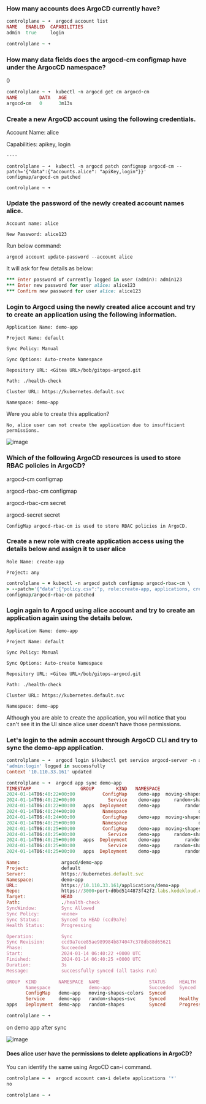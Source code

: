 ### How many accounts does ArgoCD currently have?

```ruby
controlplane ~ ➜  argocd account list
NAME   ENABLED  CAPABILITIES
admin  true     login

controlplane ~ ➜  

```

### How many data fields does the argocd-cm configmap have under the ArgocCD namespace?

0

```ruby
controlplane ~ ➜  kubectl -n argocd get cm argocd-cm
NAME        DATA   AGE
argocd-cm   0      3m13s
```

### Create a new ArgoCD account using the following credentials.


  Account Name: alice

  Capabilities: apikey, login

    ----

    controlplane ~ ➜  kubectl -n argocd patch configmap argocd-cm --patch='{"data":{"accounts.alice": "apiKey,login"}}'
    configmap/argocd-cm patched

    controlplane ~ ➜  

### Update the password of the newly created account names alice.


    Account name: alice

    New Password: alice123


Run below command:


    argocd account update-password --account alice



It will ask for few details as below:

```ruby
*** Enter password of currently logged in user (admin): admin123
*** Enter new password for user alice: alice123
*** Confirm new password for user alice: alice123
```

### Login to Argocd using the newly created alice account and try to create an application using the following information.


    Application Name: demo-app

    Project Name: default

    Sync Policy: Manual

    Sync Options: Auto-create Namespace

    Repository URL: <Gitea URL>/bob/gitops-argocd.git

    Path: ./health-check

    Cluster URL: https://kubernetes.default.svc

    Namespace: demo-app


Were you able to create this application?

    No, alice user can not create the application due to insufficient permissions.

![image](https://github.com/Althaf-official/AgroCD/assets/105126131/395d6e7c-e8e9-4463-ba92-f2531c870b01)


### Which of the following ArgoCD resources is used to store RBAC policies in ArgoCD?



argocd-cm configmap


argocd-rbac-cm configmap


argocd-rbac-cm secret


argocd-secret secret



    ConfigMap argocd-rbac-cm is used to store RBAC policies in ArgoCD.

### Create a new role with create application access using the details below and assign it to user alice

    Role Name: create-app

    Project: any


```ruby
controlplane ~ ✖ kubectl -n argocd patch configmap argocd-rbac-cm \
> --patch='{"data":{"policy.csv":"p, role:create-app, applications, create, *, allow\ng, alice, role:create-app"}}'
configmap/argocd-rbac-cm patched

```



### Login again to Argocd using alice account and try to create an application again using the details below.


    Application Name: demo-app

    Project Name: default

    Sync Policy: Manual

    Sync Options: Auto-create Namespace

    Repository URL: <Gitea URL>/bob/gitops-argocd.git

    Path: ./health-check

    Cluster URL: https://kubernetes.default.svc

    Namespace: demo-app


Although you are able to create the application, you will notice that you can't see it in the UI since alice user doesn't have those permissions.



### Let's login to the admin account through ArgoCD CLI and try to sync the demo-app application.

```ruby
controlplane ~ ➜  argocd login $(kubectl get service argocd-server -n argocd --output=jsonpath='{.spec.clusterIP}') --username admin --password admin123 --insecure
'admin:login' logged in successfully
Context '10.110.33.161' updated

controlplane ~ ➜  argocd app sync demo-app
TIMESTAMP                  GROUP        KIND   NAMESPACE                  NAME    STATUS    HEALTH        HOOK  MESSAGE
2024-01-14T06:40:22+00:00          ConfigMap    demo-app  moving-shapes-colors  OutOfSync  Missing              
2024-01-14T06:40:22+00:00            Service    demo-app     random-shapes-svc  OutOfSync  Missing              
2024-01-14T06:40:22+00:00   apps  Deployment    demo-app         random-shapes  OutOfSync  Missing              
2024-01-14T06:40:24+00:00          Namespace                          demo-app   Running   Synced              namespace/demo-app created
2024-01-14T06:40:24+00:00          ConfigMap    demo-app  moving-shapes-colors    Synced  Missing              
2024-01-14T06:40:25+00:00          Namespace                          demo-app  Succeeded   Synced              namespace/demo-app created
2024-01-14T06:40:25+00:00          ConfigMap    demo-app  moving-shapes-colors    Synced   Missing              configmap/moving-shapes-colors created
2024-01-14T06:40:25+00:00            Service    demo-app     random-shapes-svc  OutOfSync  Missing              service/random-shapes-svc created
2024-01-14T06:40:25+00:00   apps  Deployment    demo-app         random-shapes  OutOfSync  Missing              deployment.apps/random-shapes created
2024-01-14T06:40:25+00:00            Service    demo-app     random-shapes-svc    Synced  Healthy              service/random-shapes-svc created
2024-01-14T06:40:25+00:00   apps  Deployment    demo-app         random-shapes    Synced  Progressing              deployment.apps/random-shapes created

Name:               argocd/demo-app
Project:            default
Server:             https://kubernetes.default.svc
Namespace:          demo-app
URL:                https://10.110.33.161/applications/demo-app
Repo:               https://3000-port-d0bd5144873f42f2.labs.kodekloud.com/bob/gitops-argocd.git
Target:             HEAD
Path:               ./health-check
SyncWindow:         Sync Allowed
Sync Policy:        <none>
Sync Status:        Synced to HEAD (ccd9a7e)
Health Status:      Progressing

Operation:          Sync
Sync Revision:      ccd9a7ece85ae989984b874047c378db88d65621
Phase:              Succeeded
Start:              2024-01-14 06:40:22 +0000 UTC
Finished:           2024-01-14 06:40:25 +0000 UTC
Duration:           3s
Message:            successfully synced (all tasks run)

GROUP  KIND        NAMESPACE  NAME                  STATUS     HEALTH       HOOK  MESSAGE
       Namespace              demo-app              Succeeded  Synced             namespace/demo-app created
       ConfigMap   demo-app   moving-shapes-colors  Synced                        configmap/moving-shapes-colors created
       Service     demo-app   random-shapes-svc     Synced     Healthy            service/random-shapes-svc created
apps   Deployment  demo-app   random-shapes         Synced     Progressing        deployment.apps/random-shapes created

controlplane ~ ➜  
```
on demo app after sync

![image](https://github.com/Althaf-official/AgroCD/assets/105126131/8805dbff-ba09-4eb1-b95c-0d2a8aa0d0d2)


#### Does alice user have the permissions to delete applications in ArgoCD?



You can identify the same using ArgoCD can-i command.


```ruby
controlplane ~ ➜  argocd account can-i delete applications '*' 
no

controlplane ~ ➜  
```
